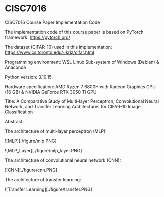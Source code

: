 # CISC7016
CISC7016 Course Paper Implementation Code

The implementation code of this course paper is based on PyTorch framework: https://pytorch.org/

The dataset (CIFAR-10) used in this implementation: https://www.cs.toronto.edu/~kriz/cifar.html

Programming environment: WSL Linux Sub-system of Windows (Debian) & Anaconda

Python version: 3.10.15

Hardware specification: AMD Ryzen 7 6800H with Radeon Graphics CPU (16 GB) & NVIDIA GeForce RTX 3050 Ti GPU

Title: A Comparative Study of Multi-layer Perceptron, Convolutional Neural Network, and Transfer Learning Architectures for CIFAR-10 Image Classification

Abstract:

The architecture of multi-layer perceptron (MLP):

![MLP][./figure/mlp.PNG]

![MLP_Layer][./figure/mlp_layer.PNG]

The architecture of convolutional neural network (CNN):

![CNN][./figure/cnn.PNG]

The architecture of transfer learning:

![Transfer Learning][./figure/transfer.PNG]
